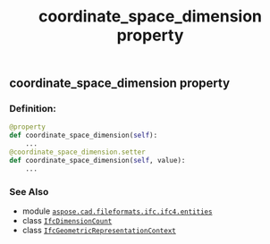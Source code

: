﻿---
title: coordinate_space_dimension property
second_title: Aspose.CAD for Python via .NET API References
description: 
type: docs
weight: 60
url: /python-net/aspose.cad.fileformats.ifc.ifc4.entities/ifcgeometricrepresentationcontext/coordinate_space_dimension/
is_root: false
---

## coordinate_space_dimension property

### Definition:
```python
@property
def coordinate_space_dimension(self):
    ...
@coordinate_space_dimension.setter
def coordinate_space_dimension(self, value):
    ...
```

### See Also
* module [`aspose.cad.fileformats.ifc.ifc4.entities`](../../)
* class [`IfcDimensionCount`](/cad/python-net/aspose.cad.fileformats.ifc.ifc4.types/ifcdimensioncount)
* class [`IfcGeometricRepresentationContext`](/cad/python-net/aspose.cad.fileformats.ifc.ifc4.entities/ifcgeometricrepresentationcontext)
